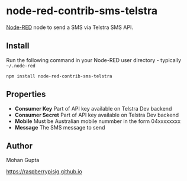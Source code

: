 node-red-contrib-sms-telstra
===========================

<a href="http://nodered.org" target="_new">Node-RED</a> node to send a SMS via Telstra SMS API.


Install
-------

Run the following command in your Node-RED user directory - typically `~/.node-red`

    npm install node-red-contrib-sms-telstra


Properties
----------

- **Consumer Key**  Part of API key available on Telstra Dev backend
- **Consumer Secret** Part of API key available on Telstra Dev backend
- **Mobile** Must be Australian mobile nummber in the form 04xxxxxxxx
- **Message** The SMS message to send

Author
------
Mohan Gupta

<a href="https://raspberrypisig.github.io">https://raspberrypisig.github.io</a>
